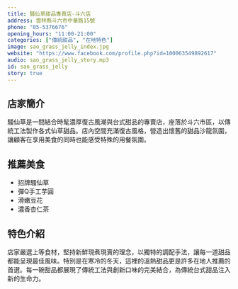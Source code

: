 ```yaml
---
title: 騷仙草甜品專賣店-斗六店
address: 雲林縣斗六市中華路15號
phone: "05-5376676"
opening_hours: "11:00-21:00"
categories: ["傳統甜品", "在地特色"]
image: sao_grass_jelly_index.jpg
website: "https://www.facebook.com/profile.php?id=100063549892617"
audio: sao_grass_jelly_story.mp3
id: sao_grass_jelly
story: true
---
```


## 店家簡介

騷仙草是一間結合時髦濃厚復古風潮與台式甜品的專賣店，座落於斗六市區，以傳統工法製作各式仙草甜品。店內空間充滿復古風格，營造出懷舊的甜品沙龍氛圍，讓顧客在享用美食的同時也能感受特殊的用餐氛圍。

## 推薦美食

- 招牌騷仙草
- 彈Q手工芋圓
- 滑嫩豆花
- 濃香杏仁茶

## 特色介紹

店家嚴選上等食材，堅持新鮮現煮現賣的理念，以獨特的調配手法，讓每一道甜品都能呈現最佳風味。特別是在寒冷的冬天，這裡的溫熱甜品更是許多在地人推薦的首選。每一碗甜品都展現了傳統工法與創新口味的完美結合，為傳統台式甜品注入新的生命力。
